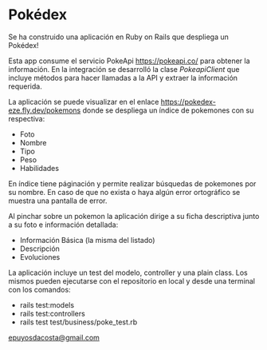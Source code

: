<h1>Pokédex</h1>

Se ha construido una aplicación en Ruby on Rails que despliega un Pokédex!

Esta app consume el servicio PokeApi https://pokeapi.co/ para obtener la información. En la integración se desarrolló la clase <i>PokeapiClient</i> que incluye métodos para hacer llamadas a la API y extraer la información requerida.

La aplicación se puede visualizar en el enlace https://pokedex-eze.fly.dev/pokemons donde se despliega un índice de pokemones con su respectiva:
<ul>
<li>Foto</li>
<li>Nombre</li>
<li>Tipo</li>
<li>Peso</li>
<li>Habilidades</li>
</ul>

En índice tiene páginación y permite realizar búsquedas de pokemones por su nombre. En caso de que no exista o haya algún error ortográfico se muestra una pantalla de error.

Al pinchar sobre un pokemon la aplicación dirige a su ficha descriptiva junto a su foto e información detallada:
<ul>
<li>Información Básica (la misma del listado)</li>
<li>Descripción</li>
<li>Evoluciones</li>
</ul>
La aplicación incluye un test del modelo, controller y una plain class.
Los mismos pueden ejecutarse con el repositorio en local y desde una terminal con los comandos:
<ul>
<li>rails test:models</li>
<li>rails test:controllers</li>
<li>rails test test/business/poke_test.rb</li>
</ul>

epuyosdacosta@gmail.com
